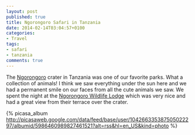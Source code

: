 ```yaml
---
layout: post
published: true
title: Ngorongoro Safari in Tanzania
date: 2014-02-14T03:04:57+0100
categories:
- Travel
tags:
- safari
- tanzania
comments: true
---
```


The [Ngorongoro](https://plus.google.com/103770074587128924663/about?gl=at&hl=en) crater in Tanzania was one of our favorite parks. What a collection of animals! I think we saw everything under the sun here and we had a permanent smile on our faces from all the cute animals we saw. We spent the night at the [Ngorongoro Wildlife Lodge](http://www.hotelsandlodges-tanzania.com) which was very nice and had a great view from their terrace over the crater.


{% picasa_album http://picasaweb.google.com/data/feed/base/user/104266335387505022297/albumid/5986460989827461521?alt=rss&hl=en_US&kind=photo %}
